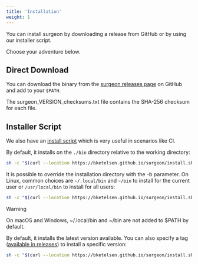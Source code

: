 ```yaml
---
title: 'Installation'
weight: 1
---
```


You can install surgeon by downloading a release from GitHub or by using our installer script.

Choose your adventure below.

## Direct Download

You can download the binary from the [surgeon releases page](https://github.com/bketelsen/surgeon/releases) on GitHub and add to your `$PATH`.

The surgeon_VERSION_checksums.txt file contains the SHA-256 checksum for each file.

## Installer Script

We also have an [install script](https://github.com/bketelsen/surgeon/blob/main/install.sh) which is very useful in scenarios like CI.

By default, it installs on the `./bin` directory relative to the working directory:

```bash
sh -c "$(curl --location https://bketelsen.github.io/surgeon/install.sh)" -- -d
```

It is possible to override the installation directory with the -b parameter. On Linux, common choices are `~/.local/bin` and `~/bin` to install for the current user or `/usr/local/bin` to install for all users:

```bash
sh -c "$(curl --location https://bketelsen.github.io/surgeon/install.sh)" -- -d -b ~/.local/bin
```

> [!WARNING]
> On macOS and Windows, ~/.local/bin and ~/bin are not added to $PATH by default.

By default, it installs the latest version available. You can also specify a tag ([available in releases](https://github.com/bketelsen/surgeon/releases)) to install a specific version:

```bash
sh -c "$(curl --location https://bketelsen.github.io/surgeon/install.sh)" -- -d v0.2.2
```